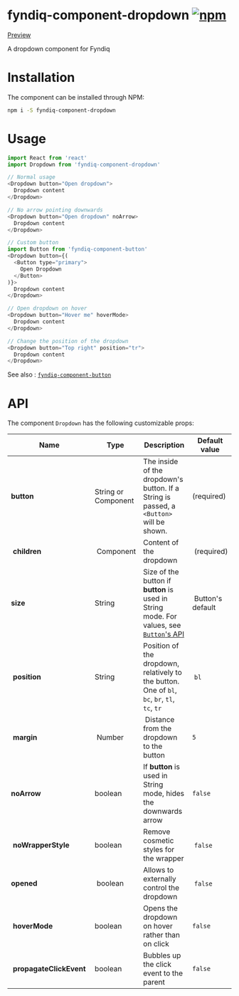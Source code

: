 # fyndiq-component-dropdown [![npm](https://img.shields.io/npm/v/fyndiq-component-dropdown.svg?maxAge=3600)](https://www.npmjs.com/package/fyndiq-component-dropdown)

[Preview](http://developers.fyndiq.com/fyndiq-ui/?selectedKind=Dropdown&selectedStory=default)

A dropdown component for Fyndiq

# Installation

The component can be installed through NPM:

``` bash
npm i -S fyndiq-component-dropdown
```

# Usage

``` js
import React from 'react'
import Dropdown from 'fyndiq-component-dropdown'

// Normal usage
<Dropdown button="Open dropdown">
  Dropdown content
</Dropdown>

// No arrow pointing downwards
<Dropdown button="Open dropdown" noArrow>
  Dropdown content
</Dropdown>

// Custom button
import Button from 'fyndiq-component-button'
<Dropdown button={(
  <Button type="primary">
    Open Dropdown
  </Button>
)}>
  Dropdown content
</Dropdown>

// Open dropdown on hover
<Dropdown button="Hover me" hoverMode>
  Dropdown content
</Dropdown>

// Change the position of the dropdown
<Dropdown button="Top right" position="tr">
  Dropdown content
</Dropdown>
```

See also : [`fyndiq-component-button`](/fyndiq/labday-fyndiq-ui/tree/master/packages/fyndiq-component-button)

# API

The component `Dropdown` has the following customizable props:

| Name | Type | Description | Default value |
|---|---|---|---|
| **button** | String or Component | The inside of the dropdown's button. If a String is passed, a `<Button>` will be shown. | (required) |
| **children** | Component | Content of the dropdown | (required) |
| **size** | String | Size of the button if **button** is used in String mode. For values, see [`Button`'s API](../fyndiq-component-button#API) | Button's default |
| **position** | String | Position of the dropdown, relatively to the button. One of `bl`, `bc`, `br`, `tl`, `tc`, `tr` | `bl` |
| **margin** | Number | Distance from the dropdown to the button | `5` |
| **noArrow** | boolean | If **button** is used in String mode, hides the downwards arrow | `false` |
| **noWrapperStyle** | boolean | Remove cosmetic styles for the wrapper | `false` |
| **opened** | boolean | Allows to externally control the dropdown | `false` |
| **hoverMode** | boolean | Opens the dropdown on hover rather than on click | `false` |
| **propagateClickEvent** | boolean | Bubbles up the click event to the parent | `false` |
